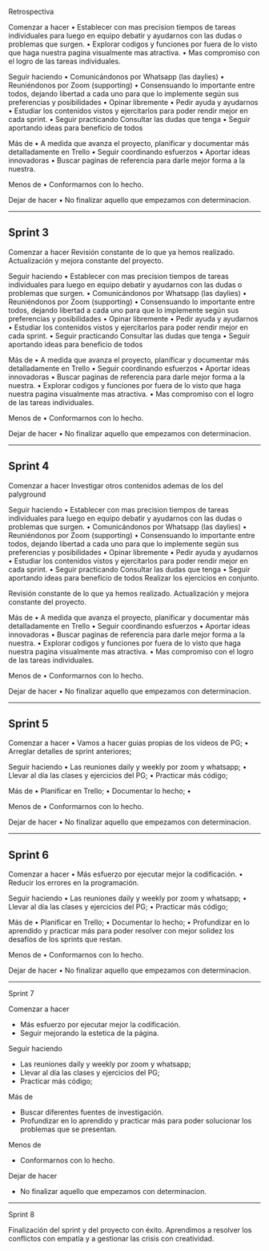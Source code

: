 Retrospectiva

Comenzar a hacer
•   Establecer con mas precision tiempos de tareas individuales para luego en equipo debatir y ayudarnos con las dudas o problemas que surgen.
•   Explorar codigos y funciones por fuera de lo visto que haga nuestra pagina visualmente mas atractiva.
•   Mas compromiso con el logro de las tareas individuales.


Seguir haciendo
•	Comunicándonos por Whatsapp (las daylies)
•	Reuniéndonos por Zoom (supporting)
•	Consensuando lo importante entre todos, dejando libertad a cada uno para que lo implemente según sus preferencias y posibilidades
•	Opinar libremente
•	Pedir ayuda y ayudarnos
•   Estudiar los contenidos vistos y ejercitarlos para poder rendir mejor en cada sprint.
•   Seguir practicando Consultar las dudas  que tenga
•   Seguir aportando ideas para beneficio de todos

Más de
•	A medida que avanza el proyecto, planificar y documentar más detalladamente en Trello
•	Seguir coordinando esfuerzos
•   Aportar ideas innovadoras
•   Buscar paginas de referencia para darle mejor forma a la nuestra.


Menos de 
•   Conformarnos con lo hecho.


Dejar de hacer
•	No finalizar aquello que empezamos con determinacion.

------------------------------------------------------------------
Sprint 3
------------------------------------------------------------------
Comenzar a hacer
Revisión constante de lo que ya hemos realizado.
Actualización y mejora constante del proyecto.

Seguir haciendo
•   Establecer con mas precision tiempos de tareas individuales para luego en equipo debatir y ayudarnos con las dudas o problemas que surgen.
•	Comunicándonos por Whatsapp (las daylies)
•	Reuniéndonos por Zoom (supporting)
•	Consensuando lo importante entre todos, dejando libertad a cada uno para que lo implemente según sus preferencias y posibilidades
•	Opinar libremente
•	Pedir ayuda y ayudarnos
•   Estudiar los contenidos vistos y ejercitarlos para poder rendir mejor en cada sprint.
•   Seguir practicando Consultar las dudas  que tenga
•   Seguir aportando ideas para beneficio de todos

Más de
•	A medida que avanza el proyecto, planificar y documentar más detalladamente en Trello
•	Seguir coordinando esfuerzos
•   Aportar ideas innovadoras
•   Buscar paginas de referencia para darle mejor forma a la nuestra.
•   Explorar codigos y funciones por fuera de lo visto que haga nuestra pagina visualmente mas atractiva.
•   Mas compromiso con el logro de las tareas individuales.


Menos de 
•   Conformarnos con lo hecho.


Dejar de hacer
•	No finalizar aquello que empezamos con determinacion.

------------------------------------------------------------------
Sprint 4
------------------------------------------------------------------
Comenzar a hacer
Investigar otros contenidos ademas de los del palyground

Seguir haciendo
•   Establecer con mas precision tiempos de tareas individuales para luego en equipo debatir y ayudarnos con las dudas o problemas que surgen.
•	Comunicándonos por Whatsapp (las daylies)
•	Reuniéndonos por Zoom (supporting)
•	Consensuando lo importante entre todos, dejando libertad a cada uno para que lo implemente según sus preferencias y posibilidades
•	Opinar libremente
•	Pedir ayuda y ayudarnos
•   Estudiar los contenidos vistos y ejercitarlos para poder rendir mejor en cada sprint.
•   Seguir practicando Consultar las dudas  que tenga
•   Seguir aportando ideas para beneficio de todos
Realizar los ejercicios en conjunto.

Revisión constante de lo que ya hemos realizado.
Actualización y mejora constante del proyecto.

Más de
•	A medida que avanza el proyecto, planificar y documentar más detalladamente en Trello
•	Seguir coordinando esfuerzos
•   Aportar ideas innovadoras
•   Buscar paginas de referencia para darle mejor forma a la nuestra.
•   Explorar codigos y funciones por fuera de lo visto que haga nuestra pagina visualmente mas atractiva.
•   Mas compromiso con el logro de las tareas individuales.


Menos de 
•   Conformarnos con lo hecho.


Dejar de hacer
•	No finalizar aquello que empezamos con determinacion.

------------------------------------------------------------------
Sprint 5
------------------------------------------------------------------
Comenzar a hacer
•   Vamos a hacer guias propias de los videos de PG;
•   Arreglar detalles de sprint anteriores;

Seguir haciendo
•	Las reuniones daily y weekly por zoom y whatsapp;
•   Llevar al día las clases y ejercicios del PG;
•   Practicar más código;

Más de
•	Planificar en Trello;
•   Documentar lo hecho;
•   

Menos de 
•   Conformarnos con lo hecho.


Dejar de hacer
•	No finalizar aquello que empezamos con determinacion.

------------------------------------------------------------------
Sprint 6
------------------------------------------------------------------
Comenzar a hacer
•   Más esfuerzo por ejecutar mejor la codificación.
•   Reducir los errores en la programación.

Seguir haciendo
•	Las reuniones daily y weekly por zoom y whatsapp;
•   Llevar al día las clases y ejercicios del PG;
•   Practicar más código;

Más de
•	Planificar en Trello;
•   Documentar lo hecho;
•   Profundizar en lo aprendido y practicar más para
    poder resolver con mejor solidez los desafíos de
    los sprints que restan.

Menos de 
•   Conformarnos con lo hecho.

Dejar de hacer
•	No finalizar aquello que empezamos con determinacion.

------------------------------------------------------------------
Sprint 7

Comenzar a hacer
*  Más esfuerzo por ejecutar mejor la codificación.
*  Seguir mejorando la estetica de la página.

Seguir haciendo
*	Las reuniones daily y weekly por zoom y whatsapp;
*   Llevar al día las clases y ejercicios del PG;
*  Practicar más código;

Más de
* Buscar diferentes fuentes de investigación.
* Profundizar en lo aprendido y practicar más para
    poder solucionar los problemas que se presentan.

Menos de 
*   Conformarnos con lo hecho.


Dejar de hacer
*	No finalizar aquello que empezamos con determinacion.

-----------------------------------------------------------------
Sprint 8

Finalización del sprint y del proyecto con éxito.
Aprendimos a resolver los conflictos con empatía y a
gestionar las crisis con creatividad.



